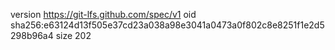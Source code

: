 version https://git-lfs.github.com/spec/v1
oid sha256:e63124d13f505e37cd23a038a98e3041a0473a0f802c8e8251f1e2d5298b96a4
size 202

